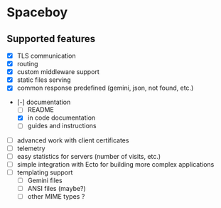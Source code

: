# Spaceboy

## Supported features

- [x] TLS communication
- [x] routing
- [x] custom middleware support
- [x] static files serving
- [x] common response predefined (gemini, json, not found, etc.)
- [-] documentation
  - [ ] README
  - [x] in code documentation
  - [ ] guides and instructions
- [ ] advanced work with client certificates
- [ ] telemetry
- [ ] easy statistics for servers (number of visits, etc.)
- [ ] simple integration with Ecto for building more complex applications
- [ ] templating support
  - [ ] Gemini files
  - [ ] ANSI files (maybe?)
  - [ ] other MIME types ?
